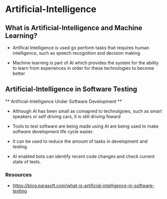 # Artificial-Intelligence

## What is Artificial-Intelligence and Machine Learning?

- Artifical Intelligence is used go perform tasks that requires human intelligence, such as speech recognition and decision making. 

- Machine learning is part of AI which provides the system for the ability to learn from experiences in order for these 
technologies to become better


## Artificial-Intelligence in Software Testing

** Artificial-Intelligence Under Software Development **

- Although AI has been small as comapred to technolgoies, such as smart speakers or self driving cars, it is still driving foward

- Tools to test software are being made using AI are being used to make software development life cycle easier.

- It can be used to reduce the amount of tasks in development and testing.

- AI enabled bots can identify recent code changes and check current state of tests.
































### Resources

- https://blog.parasoft.com/what-is-artificial-intelligence-in-software-testing
